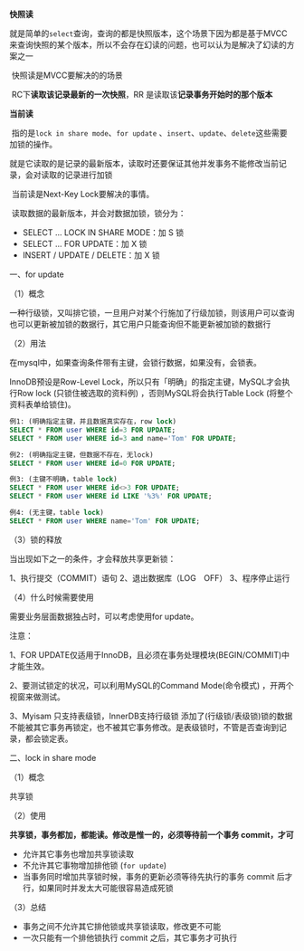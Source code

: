 **快照读**

​		就是简单的`select`查询，查询的都是快照版本，这个场景下因为都是基于MVCC来查询快照的某个版本，所以不会存在幻读的问题，也可以认为是解决了幻读的方案之一

​		快照读是MVCC要解决的的场景

​		RC下**读取该记录最新的一次快照**，RR 是读取该**记录事务开始时的那个版本**

**当前读**

​		指的是`lock in share mode`、`for update` 、`insert`、`update`、`delete`这些需要加锁的操作。

就是它读取的是记录的最新版本，读取时还要保证其他并发事务不能修改当前记录，会对读取的记录进行加锁

​		当前读是Next-Key Lock要解决的事情。

​		读取数据的最新版本，并会对数据加锁，锁分为：

- SELECT ... LOCK IN SHARE MODE：加 S 锁
- SELECT ... FOR UPDATE：加 X 锁
- INSERT / UPDATE / DELETE：加 X 锁



一、for update

（1）概念

​		一种行级锁，又叫排它锁，一旦用户对某个行施加了行级加锁，则该用户可以查询也可以更新被加锁的数据行，其它用户只能查询但不能更新被加锁的数据行

（2）用法

在mysql中，如果查询条件带有主键，会锁行数据，如果没有，会锁表。

InnoDB预设是Row-Level Lock，所以只有「明确」的指定主键，MySQL才会执行Row lock (只锁住被选取的资料例) ，否则MySQL将会执行Table Lock (将整个资料表单给锁住)。

```sql
例1: (明确指定主键，并且数据真实存在，row lock)
SELECT * FROM user WHERE id=3 FOR UPDATE;
SELECT * FROM user WHERE id=3 and name='Tom' FOR UPDATE;

例2: (明确指定主键，但数据不存在，无lock)
SELECT * FROM user WHERE id=0 FOR UPDATE;

例3: (主键不明确，table lock)
SELECT * FROM user WHERE id<>3 FOR UPDATE;
SELECT * FROM user WHERE id LIKE '%3%' FOR UPDATE;

例4: (无主键，table lock)
SELECT * FROM user WHERE name='Tom' FOR UPDATE;
```

（3）锁的释放

当出现如下之一的条件，才会释放共享更新锁：

1、执行提交（COMMIT）语句
2、退出数据库（LOG　OFF）
3、程序停止运行



（4）什么时候需要使用

需要业务层面数据独占时，可以考虑使用for update。



注意：

1、FOR UPDATE仅适用于InnoDB，且必须在事务处理模块(BEGIN/COMMIT)中才能生效。

2、要测试锁定的状况，可以利用MySQL的Command Mode(命令模式) ，开两个视窗来做测试。

3、Myisam 只支持表级锁，InnerDB支持行级锁 添加了(行级锁/表级锁)锁的数据不能被其它事务再锁定，也不被其它事务修改。是表级锁时，不管是否查询到记录，都会锁定表。





二、lock in share mode

（1）概念

共享锁

（2）使用

**共享锁，事务都加，都能读。修改是惟一的，必须等待前一个事务 commit，才可**

- 允许其它事务也增加共享锁读取
- 不允许其它事物增加排他锁 (`for update`)
- 当事务同时增加共享锁时候，事务的更新必须等待先执行的事务 commit 后才行，如果同时并发太大可能很容易造成死锁



（3）总结

- 事务之间不允许其它排他锁或共享锁读取，修改更不可能
- 一次只能有一个排他锁执行 commit 之后，其它事务才可执行